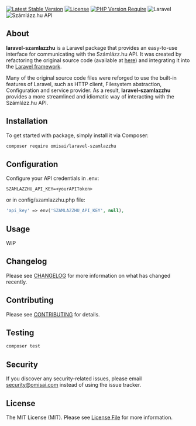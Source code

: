 [![Latest Stable Version](https://img.shields.io/packagist/v/omisai/laravel-szamlazzhu?style=for-the-badge)](https://packagist.org/packages/omisai/laravel-szamlazzhu)
[![License](https://img.shields.io/packagist/l/omisai/laravel-szamlazzhu?style=for-the-badge)](https://packagist.org/packages/omisai/laravel-szamlazzhu)
[![PHP Version Require](https://img.shields.io/packagist/dependency-v/omisai/laravel-szamlazzhu/php?style=for-the-badge)](https://packagist.org/packages/omisai/laravel-szamlazzhu)
![Laravel](https://img.shields.io/badge/Laravel-%5E9.0-red?style=for-the-badge&logo=laravel)
![Számlázz.hu API](https://img.shields.io/badge/Számlázz.hu%20API-2.10.20-yellow?style=for-the-badge)

## About

**laravel-szamlazzhu** is a Laravel package that provides an easy-to-use interface for communicating with the Számlázz.hu API. It was created by refactoring the original source code (available at [here](https://docs.szamlazz.hu/php)) and integrating it into the [Laravel framework](https://laravel.com/).

Many of the original source code files were reforged to use the built-in features of Laravel, such as HTTP client, Filesystem abstraction, Configuration and service provider. As a result, **laravel-szamlazzhu** provides a more streamlined and idiomatic way of interacting with the Számlázz.hu API.

## Installation

To get started with package, simply install it via Composer:

``` bash
composer require omisai/laravel-szamlazzhu
```


## Configuration

Configure your API credentials in .env:

``` env
SZAMLAZZHU_API_KEY=<yourAPIToken>
```

or in config/szamlazzhu.php file:

``` php
'api_key' => env('SZAMLAZZHU_API_KEY', null),
```

## Usage

WIP

## Changelog

Please see [CHANGELOG](CHANGELOG.md) for more information on what has changed recently.

## Contributing

Please see [CONTRIBUTING](CONTRIBUTING.md) for details.

## Testing

``` bash
composer test
```


## Security

If you discover any security-related issues, please email [security@omisai.com](mailto:security@omisai.com) instead of using the issue tracker.


## License

The MIT License (MIT). Please see [License File](LICENSE.md) for more information.